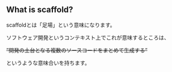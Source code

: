 ## What is scaffold?

scaffoldとは「足場」という意味になります。

ソフトウェア開発というコンテキスト上でこれが意味するところは、

~~”開発の土台となる複数のソースコードをまとめて生成する”~~

というような意味合いを持ちます。
